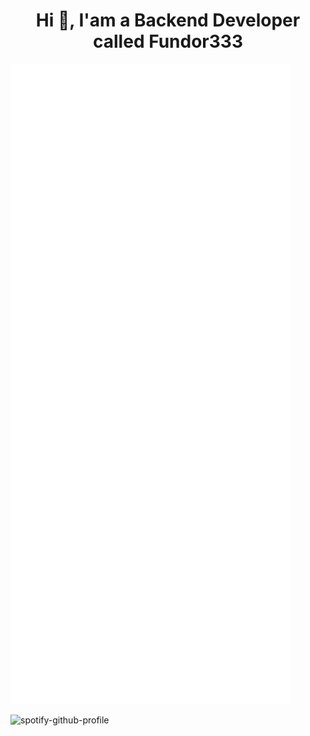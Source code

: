 <h1 align="center">Hi 👋, I'am a Backend Developer called Fundor333</h1>

![Metrics](/github-metrics.svg)

![spotify-github-profile](<https://spotify-github-profile.vercel.app/api/view.svg?uid=21npwp4etyuyc4k76srrop6fy&cover_image=true&theme=default&bar_color=53b14f&bar_color_cover=false>)
